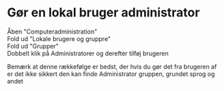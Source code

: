 
# Gør en lokal bruger administrator

Åben "Computeradministration"  
Fold ud "Lokale brugere og gruppre"  
Fold ud "Grupper"  
Dobbelt klik på Administratorer og derefter tilføj brugeren  

Bemærk at denne rækkefølge er bedst, der hvis du gør det fra brugeren af er det ikke sikkert den kan finde Administrator gruppen, grundet sprog og andet
